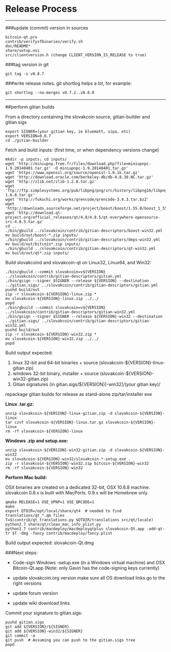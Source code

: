 Release Process
====================

* * *

###update (commit) version in sources


	bitcoin-qt.pro
	contrib/verifysfbinaries/verify.sh
	doc/README*
	share/setup.nsi
	src/clientversion.h (change CLIENT_VERSION_IS_RELEASE to true)

###tag version in git

	git tag -s v0.8.7

###write release notes. git shortlog helps a lot, for example:

	git shortlog --no-merges v0.7.2..v0.8.0

* * *

##perform gitian builds

 From a directory containing the slovakcoin source, gitian-builder and gitian.sigs
  
	export SIGNER=(your gitian key, ie bluematt, sipa, etc)
	export VERSION=0.8.7
	cd ./gitian-builder

 Fetch and build inputs: (first time, or when dependency versions change)

	mkdir -p inputs; cd inputs/
	wget 'http://miniupnp.free.fr/files/download.php?file=miniupnpc-1.9.20140401.tar.gz' -O miniupnpc-1.9.20140401.tar.gz'
	wget 'https://www.openssl.org/source/openssl-1.0.1k.tar.gz'
	wget 'http://download.oracle.com/berkeley-db/db-4.8.30.NC.tar.gz'
	wget 'http://zlib.net/zlib-1.2.8.tar.gz'
	wget 'ftp://ftp.simplesystems.org/pub/libpng/png/src/history/libpng16/libpng-1.6.8.tar.gz'
	wget 'http://fukuchi.org/works/qrencode/qrencode-3.4.3.tar.bz2'
	wget 'http://downloads.sourceforge.net/project/boost/boost/1.55.0/boost_1_55_0.tar.bz2'
	wget 'http://download.qt-project.org/official_releases/qt/4.8/4.8.5/qt-everywhere-opensource-src-4.8.5.tar.gz'
	cd ..
	./bin/gbuild ../slovakcoin/contrib/gitian-descriptors/boost-win32.yml
	mv build/out/boost-*.zip inputs/
	./bin/gbuild ../slovakcoin/contrib/gitian-descriptors/deps-win32.yml
	mv build/out/bitcoin*.zip inputs/
	./bin/gbuild ../slovakcoin/contrib/gitian-descriptors/qt-win32.yml
	mv build/out/qt*.zip inputs/

 Build slovakcoind and slovakcoin-qt on Linux32, Linux64, and Win32:
  
	./bin/gbuild --commit slovakcoin=v${VERSION} ../slovakcoin/contrib/gitian-descriptors/gitian.yml
	./bin/gsign --signer $SIGNER --release ${VERSION} --destination ../gitian.sigs/ ../slovakcoin/contrib/gitian-descriptors/gitian.yml
	pushd build/out
	zip -r slovakcoin-${VERSION}-linux.zip *
	mv slovakcoin-${VERSION}-linux.zip ../../
	popd
	./bin/gbuild --commit slovakcoin=v${VERSION} ../slovakcoin/contrib/gitian-descriptors/gitian-win32.yml
	./bin/gsign --signer $SIGNER --release ${VERSION}-win32 --destination ../gitian.sigs/ ../slovakcoin/contrib/gitian-descriptors/gitian-win32.yml
	pushd build/out
	zip -r slovakcoin-${VERSION}-win32.zip *
	mv slovakcoin-${VERSION}-win32.zip ../../
	popd

  Build output expected:

  1. linux 32-bit and 64-bit binaries + source (slovakcoin-${VERSION}-linux-gitian.zip)
  2. windows 32-bit binary, installer + source (slovakcoin-${VERSION}-win32-gitian.zip)
  3. Gitian signatures (in gitian.sigs/${VERSION}[-win32]/(your gitian key)/

repackage gitian builds for release as stand-alone zip/tar/installer exe

**Linux .tar.gz:**

	unzip slovakcoin-${VERSION}-linux-gitian.zip -d slovakcoin-${VERSION}-linux
	tar czvf slovakcoin-${VERSION}-linux.tar.gz slovakcoin-${VERSION}-linux
	rm -rf slovakcoin-${VERSION}-linux

**Windows .zip and setup.exe:**

	unzip slovakcoin-${VERSION}-win32-gitian.zip -d slovakcoin-${VERSION}-win32
	mv slovakcoin-${VERSION}-win32/slovakcoin-*-setup.exe .
	zip -r slovakcoin-${VERSION}-win32.zip bitcoin-${VERSION}-win32
	rm -rf slovakcoin-${VERSION}-win32

**Perform Mac build:**

  OSX binaries are created on a dedicated 32-bit, OSX 10.6.8 machine.
  slovakcoin 0.8.x is built with MacPorts.  0.9.x will be Homebrew only.

	qmake RELEASE=1 USE_UPNP=1 USE_QRCODE=1
	make
	export QTDIR=/opt/local/share/qt4  # needed to find translations/qt_*.qm files
	T=$(contrib/qt_translations.py $QTDIR/translations src/qt/locale)
	python2.7 share/qt/clean_mac_info_plist.py
	python2.7 contrib/macdeploy/macdeployqtplus slovakcoin-Qt.app -add-qt-tr $T -dmg -fancy contrib/macdeploy/fancy.plist

 Build output expected: slovakcoin-Qt.dmg

###Next steps:

* Code-sign Windows -setup.exe (in a Windows virtual machine) and
  OSX Bitcoin-Qt.app (Note: only Gavin has the code-signing keys currently)

* update slovakcoin.org version
  make sure all OS download links go to the right versions

* update forum version

* update wiki download links

Commit your signature to gitian.sigs:

	pushd gitian.sigs
	git add ${VERSION}/${SIGNER}
	git add ${VERSION}-win32/${SIGNER}
	git commit -a
	git push  # Assuming you can push to the gitian.sigs tree
	popd

